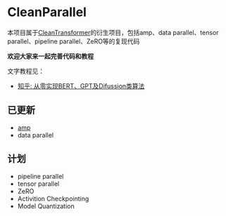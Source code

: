 # CleanParallel

本项目属于[CleanTransformer](https://github.com/firechecking/CleanTransformer)的衍生项目，包括amp、data parallel、tensor parallel、pipeline parallel、ZeRO等的复现代码

**欢迎大家来一起完善代码和教程**

文字教程见：

- [知乎: 从零实现BERT、GPT及Difussion类算法](https://zhuanlan.zhihu.com/p/624068993)

## 已更新

* [amp](https://www.zhihu.com/question/306508382/answer/3253039603)
* data parallel

## 计划

* pipeline parallel
* tensor parallel
* ZeRO
* Activition Checkpointing
* Model Quantization